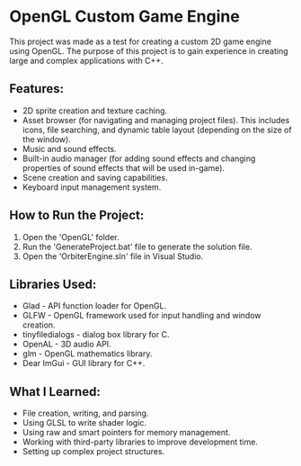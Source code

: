 # OpenGL Custom Game Engine

This project was made as a test for creating a custom 2D game engine using OpenGL. The purpose of this project is to gain experience in creating large and complex applications with C++. 

## Features:
* 2D sprite creation and texture caching.
* Asset browser (for navigating and managing project files). This includes icons, file searching, and dynamic table layout (depending on the size of the window).
* Music and sound effects.
* Built-in audio manager (for adding sound effects and changing properties of sound effects that will be used in-game).
* Scene creation and saving capabilities.
* Keyboard input management system.

## How to Run the Project:
1. Open the 'OpenGL' folder.
2. Run the 'GenerateProject.bat' file to generate the solution file.
3. Open the 'OrbiterEngine.sln' file in Visual Studio.

## Libraries Used:
* Glad - API function loader for OpenGL.
* GLFW - OpenGL framework used for input handling and window creation.
* tinyfiledialogs - dialog box library for C.
* OpenAL - 3D audio API.
* glm - OpenGL mathematics library.
* Dear ImGui - GUI library for C++.

## What I Learned:
* File creation, writing, and parsing.
* Using GLSL to write shader logic.
* Using raw and smart pointers for memory management.
* Working with third-party libraries to improve development time.
* Setting up complex project structures.
